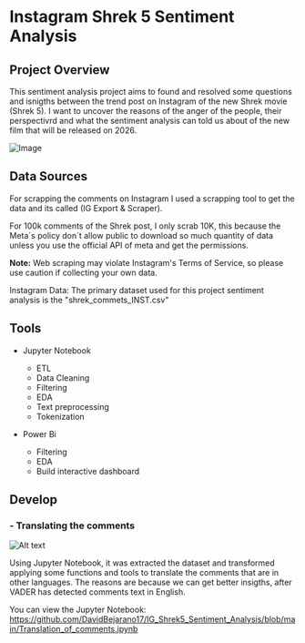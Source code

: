 # Instagram Shrek 5 Sentiment Analysis

## Project Overview

This sentiment analysis project aims to found and resolved some questions and isnigths between the trend post on Instagram of the new Shrek movie (Shrek 5). I want to uncover the reasons of the anger of the people, their perspectivrd and what the sentiment analysis can told us about of the new film that will be released on 2026.

![Image](https://github.com/user-attachments/assets/37a8bf80-22f6-4d0a-b8e9-b0ba9dd43d85)

## Data Sources

For scrapping the comments on Instagram I used a scrapping tool to get the data and its called (IG Export & Scraper).

For 100k comments of the Shrek post, I only scrab 10K, this because the Meta´s policy don´t allow public to download so much quantity of data unless you use the official API of meta and get the permissions.

**Note:** Web scraping may violate Instagram's Terms of Service, so please use caution if collecting your own data.

Instagram Data: The primary dataset used for this project sentiment analysis is the "shrek_commets_INST.csv" 

## Tools 

- Jupyter Notebook
  - ETL
  - Data Cleaning
  - Filtering
  - EDA
  - Text preprocessing
  - Tokenization

    
- Power Bi
  - Filtering
  - EDA
  - Build interactive dashboard

## Develop

### - Translating the comments

![Alt text](https://www.bing.com/images/search?view=detailV2&ccid=D5qLFs4t&id=6B3845E373170E50C7EE0D54D7B236BBAD58F39D&thid=OIP.D5qLFs4t18g8BbQiPXhOOwHaE8&mediaurl=https%3A%2F%2Fwww.englishtospanishraleigh.com%2Fcms%2Fwp-content%2Fuploads%2F2019%2F02%2FGoogle-Translate-English-to-Spanish.webp&cdnurl=https%3A%2F%2Fth.bing.com%2Fth%2Fid%2FR.0f9a8b16ce2dd7c83c05b4223d784e3b%3Frik%3DnfNYrbs2stdUDQ%26pid%3DImgRaw%26r%3D0&exph=334&expw=500&q=translation&simid=607998328841445441&FORM=IRPRST&ck=22B444B561ADBF5542251F8A3FFCF009&selectedIndex=2&itb=0&cw=1375&ch=671&ajaxhist=0&ajaxserp=0)


Using Jupyter Notebook, it was extracted the dataset and transformed applying some functions and tools to translate the comments that are in other languages. The reasons are because we can get better insigths, after VADER has detected comments text in English.

You can view the Jupyter Notebook: https://github.com/DavidBejarano17/IG_Shrek5_Sentiment_Analysis/blob/main/Translation_of_comments.ipynb











  
